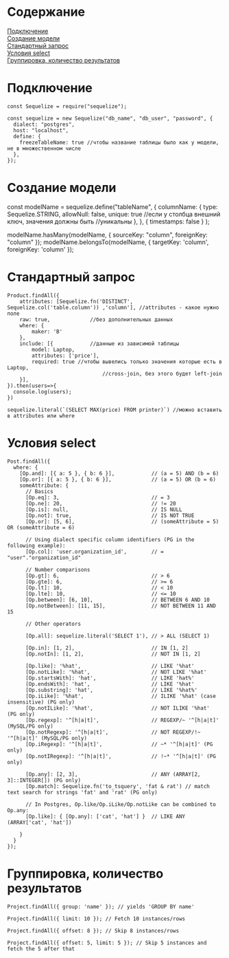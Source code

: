 # Содержание
[Подключение](#Подключение)  
[Создание модели](#Создание-модели)  
[Стандартный запрос](#Стандартный-запрос)  
[Условия select](#Условия-select)  
[Группировка, количество результатов](#Группировка,-количество-результатов)

# Подключение
```
const Sequelize = require("sequelize");

const sequelize = new Sequelize("db_name", "db_user", "password", {
  dialect: "postgres",
  host: "localhost",
  define: {
    freezeTableName: true //чтобы название таблицы было как у модели, не в множественном числе
  },
});
```
# Создание модели

const modelName = sequelize.define("tableName", 
	{
	  columnName: {
		type: Sequelize.STRING,
		allowNull: false,
		unique: true //если у столбца внешний ключ, значения должны быть                              //уникальны
	  },
	},
	{ timestamps: false }
);

modelName.hasMany(modelName, { sourceKey: "column", foreignKey: "column" });
modelName.belongsTo(modelName, { targetKey: 'column', foreignKey: 'column' });

# Стандартный запрос
```
Product.findAll({
	attributes: [Sequelize.fn('DISTINCT', Sequelize.col('table.column')) ,'column'], //attributes - какое нужно поле
	raw: true,             //без дополнительных данных
	where: {
		maker: 'B'
	},
	include: [{            //данные из зависимой таблицы
		model: Laptop,
		attributes: ['price'],
		required: true //чтобы вывелись только значения которые есть в Laptop,
                               //cross-join, без этого будет left-join
	}],
}).then(users=>{
  console.log(users);
})

sequelize.literal(`(SELECT MAX(price) FROM printer)`) //можно вставить в attributes или where
```
# Условия select
```
Post.findAll({
  where: {
    [Op.and]: [{ a: 5 }, { b: 6 }],            // (a = 5) AND (b = 6)
    [Op.or]: [{ a: 5 }, { b: 6 }],             // (a = 5) OR (b = 6)
    someAttribute: {
      // Basics
      [Op.eq]: 3,                              // = 3
      [Op.ne]: 20,                             // != 20
      [Op.is]: null,                           // IS NULL
      [Op.not]: true,                          // IS NOT TRUE
      [Op.or]: [5, 6],                         // (someAttribute = 5) OR (someAttribute = 6)

      // Using dialect specific column identifiers (PG in the following example):
      [Op.col]: 'user.organization_id',        // = "user"."organization_id"

      // Number comparisons
      [Op.gt]: 6,                              // > 6
      [Op.gte]: 6,                             // >= 6
      [Op.lt]: 10,                             // < 10
      [Op.lte]: 10,                            // <= 10
      [Op.between]: [6, 10],                   // BETWEEN 6 AND 10
      [Op.notBetween]: [11, 15],               // NOT BETWEEN 11 AND 15

      // Other operators

      [Op.all]: sequelize.literal('SELECT 1'), // > ALL (SELECT 1)

      [Op.in]: [1, 2],                         // IN [1, 2]
      [Op.notIn]: [1, 2],                      // NOT IN [1, 2]

      [Op.like]: '%hat',                       // LIKE '%hat'
      [Op.notLike]: '%hat',                    // NOT LIKE '%hat'
      [Op.startsWith]: 'hat',                  // LIKE 'hat%'
      [Op.endsWith]: 'hat',                    // LIKE '%hat'
      [Op.substring]: 'hat',                   // LIKE '%hat%'
      [Op.iLike]: '%hat',                      // ILIKE '%hat' (case insensitive) (PG only)
      [Op.notILike]: '%hat',                   // NOT ILIKE '%hat'  (PG only)
      [Op.regexp]: '^[h|a|t]',                 // REGEXP/~ '^[h|a|t]' (MySQL/PG only)
      [Op.notRegexp]: '^[h|a|t]',              // NOT REGEXP/!~ '^[h|a|t]' (MySQL/PG only)
      [Op.iRegexp]: '^[h|a|t]',                // ~* '^[h|a|t]' (PG only)
      [Op.notIRegexp]: '^[h|a|t]',             // !~* '^[h|a|t]' (PG only)

      [Op.any]: [2, 3],                        // ANY (ARRAY[2, 3]::INTEGER[]) (PG only)
      [Op.match]: Sequelize.fn('to_tsquery', 'fat & rat') // match text search for strings 'fat' and 'rat' (PG only)

      // In Postgres, Op.like/Op.iLike/Op.notLike can be combined to Op.any:
      [Op.like]: { [Op.any]: ['cat', 'hat'] }  // LIKE ANY (ARRAY['cat', 'hat'])

    }
  }
});
```
# Группировка, количество результатов

`Project.findAll({ group: 'name' }); // yields 'GROUP BY name'`

`Project.findAll({ limit: 10 }); // Fetch 10 instances/rows`

`Project.findAll({ offset: 8 }); // Skip 8 instances/rows`

`Project.findAll({ offset: 5, limit: 5 }); // Skip 5 instances and fetch the 5 after that`
